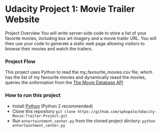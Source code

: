 Udacity Project 1: 
Movie Trailer Website
=====================

Project Overview
You will write server-side code to store a list of your favorite movies, including box art imagery and a movie trailer URL. You will then use your code to generate a static web page allowing visitors to browse their movies and watch the trailers.


### Project Flow
This project uses Python to read the my_favourite_movies.csv file, which has the list of my favourite movies and dynamically reasd the movies, queries the onformation from the  [The Movie Database API](https://www.themoviedb.org/documentation/api?language=en)

### How to run this project
 * Install [Python](https://www.python.org/) (Python 2 recommended)
 * Clone this repository `git clone https://github.com/sphopale/Udacity-Movie-Trailer-Project.git`
 * Run `entertaintment_center.py` from the cloned project dirctory: `python entertaintment_center.py`

